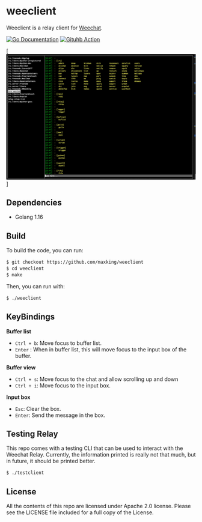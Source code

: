 weeclient
==========

Weeclient is a relay client for [Weechat](https://weechat.org).

[![Go Documentation](https://pkg.go.dev/badge/github.com/maxking/weeclient.svg)](https://pkg.go.dev/github.com/maxking/weeclient) [![Gituhb Action](https://github.com/maxking/weeclient/actions/workflows/go.yml/badge.svg)](https://github.com/maxking/weeclient/actions/workflows/go.yml)


[![Weeclient Screenshot](images/screenshot.png)]

Dependencies
------------

- Golang 1.16


Build
-----

To build the code, you can run:

```bash
$ git checkout https://github.com/maxking/weeclient
$ cd weeclient
$ make
```

Then, you can run with:
```bash
$ ./weeclient
```

KeyBindings
-----------

**Buffer list**

- `Ctrl + b`: Move focus to buffer list.
- `Enter` : When in buffer list, this will move focus to the input box of the buffer.

**Buffer view**

- `Ctrl + s`: Move focus to the chat and allow scrolling up and down
- `Ctrl + i`: Move focus to the input box.

**Input box**
- `Esc`: Clear the box.
- `Enter`: Send the message in the box.


Testing Relay
-------------

This repo comes with a testing CLI that can be used to interact
with the Weechat Relay. Currently, the information printed is really
not that much, but in future, it should be printed better.

```bash
$ ./testclient
```


License
-------
All the contents of this repo are licensed under Apache 2.0 license. 
Please see the LICENSE file included for a full copy of the License.